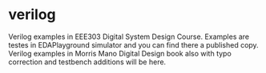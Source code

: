 # verilog
Verilog examples in EEE303 Digital System Design Course. Examples are testes in EDAPlayground simulator and you can find there a published copy. 
Verilog examples in Morris Mano Digital Design book also with typo correction and testbench additions will be here.
